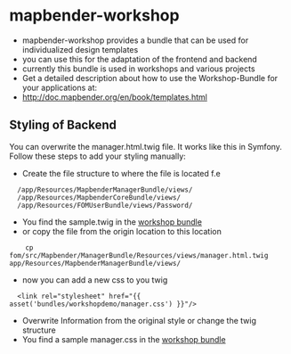 mapbender-workshop
==================

* mapbender-workshop provides a bundle that can be used for individualized design templates 
* you can use this for the adaptation of the frontend and backend
* currently this bundle is used in workshops and various projects
* Get a detailed description about how to use the Workshop-Bundle for your applications at:
* http://doc.mapbender.org/en/book/templates.html


Styling of Backend 
------------------

You can overwrite the manager.html.twig file. It works like this in Symfony.
Follow these steps to add your styling manually:

* Create the file structure to where the file is located f.e

```
  /app/Resources/MapbenderManagerBundle/views/
  /app/Resources/MapbenderCoreBundle/views/
  /app/Resources/FOMUserBundle/views/Password/
```

* You find the sample.twig in the [workshop bundle](https://github.com/mapbender/mapbender-workshop/tree/master/app/Resources/)
* or copy the file from the origin location to this location

```
    cp fom/src/Mapbender/ManagerBundle/Resources/views/manager.html.twig app/Resources/MapbenderManagerBundle/views/
```

* now you can add a new css to you twig

```
  <link rel="stylesheet" href="{{ asset('bundles/workshopdemo/manager.css') }}"/>
```

* Overwrite Information from the original style or change the twig structure
* You find a sample manager.css in the [workshop bundle](https://github.com/mapbender/mapbender-workshop/tree/master/src/Workshop/DemoBundle/Resources/public)



